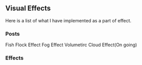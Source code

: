 ## Visual Effects

Here is a list of what I have implemented as a part of effect.

### Posts
Fish Flock Effect
Fog Effect
Volumetirc Cloud Effect(On going)

### Effects